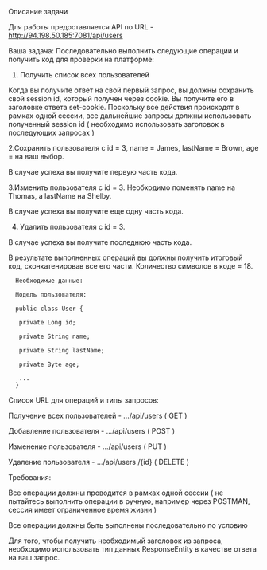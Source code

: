 Описание задачи

Для работы предоставляется API по URL - http://94.198.50.185:7081/api/users

Ваша задача: Последовательно выполнить следующие операции и получить код для проверки на платформе:

 1. Получить список всех пользователей

   Когда вы получите ответ на свой первый запрос, вы должны сохранить свой session id, который получен через cookie. Вы получите его в заголовке ответа set-cookie. Поскольку все действия происходят в рамках одной сессии, все дальнейшие запросы должны использовать полученный session id ( необходимо использовать заголовок в    последующих запросах )

 2.Сохранить пользователя с id = 3, name = James, lastName = Brown, age = на ваш выбор. 
 
   В случае успеха вы получите первую часть кода.
 
 3.Изменить пользователя с id = 3. Необходимо поменять name на Thomas, а lastName на Shelby. 
 
   В случае успеха вы получите еще одну часть кода.
   
 4. Удалить пользователя с id = 3.
 
   В случае успеха вы получите последнюю часть кода.
 
В результате выполненных операций вы должны получить итоговый код, сконкатенировав все его части. Количество символов в коде = 18.

      Необходимые данные:
      
      Модель пользователя: 
      
      public class User {
      
       private Long id; 
       
       private String name; 
       
       private String lastName;
       
       private Byte age; 
       
       ...
      }  
Список URL для операций и типы запросов:

Получение всех пользователей - …/api/users ( GET )

Добавление пользователя - …/api/users ( POST )

Изменение пользователя - …/api/users ( PUT )

Удаление пользователя - …/api/users /{id} ( DELETE )

 

Требования:

 Все операции должны проводится в рамках одной сессии ( не пытайтесь выполнить операции в ручную, например через POSTMAN, сессия имеет ограниченное время   жизни )
 
 Все операции должны быть выполнены последовательно по условию
 
 Для того, чтобы получить необходимый заголовок из запроса, необходимо использовать тип данных ResponseEntity в качестве ответа на ваш запрос.
 

